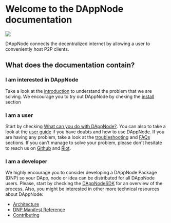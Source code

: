 # Welcome to the DAppNode documentation

[![](https://github.com/dappnode/DAppNode/raw/master/doc/DAppNodeLogoWide.png)](https://github.com/dappnode/DAppNode/wiki/DAppNode-Installation-Guide)

DAppNode connects the decentralized internet by allowing a user to conveniently host P2P clients.

## What does the documentation contain?

### I am interested in DAppNode

Take a look at the [introduction](/introduction) to understand the problem that we are solving. We encourage you to try out DAppNode by cheking the [install](/install) section

### I am a user

Start by checking [What can you do with DAppNode?](/what-can-you-do). You can also to take a look at the [user guide](/user-guide) if you have doubts and how to use DAppNode. If you are having any problem, take a look at the [troubleshooting](/troubleshooting) and [FAQs](/faqs) sections. If you can't manage to solve your problem, please don't hesitate to reach us on [Github](https://github.com/dappnode/DAppNode/issues) and [Riot](https://riot.dappnode.io).

### I am a developer

We highly encourage you to consider developing a DAppNode Package (DNP) so your DApp, node or idea can be distributed for all DAppNode users. Please, start by checking the [DAppNodeSDK](https://github.com/dappnode/DAppNodeSDK#dappnodesdk) for an overview of the process. Also, you might be interested in other more technical resources about DAppNode:

- [Architecture](/architecture)
- [DNP Manifest Reference](/manifest-reference)
- [Contributing](/contributing)
